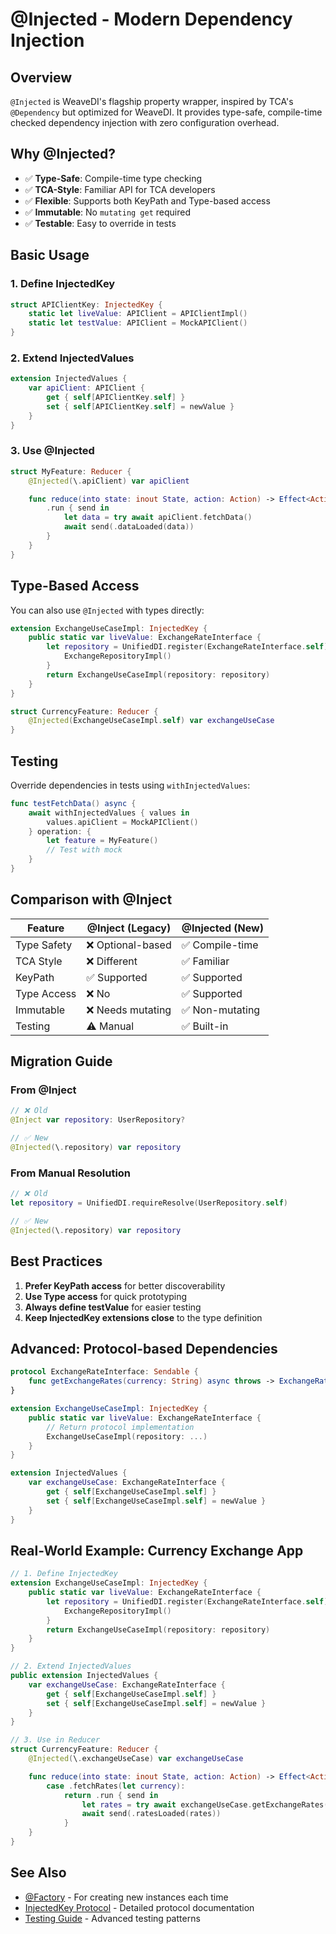 # @Injected - Modern Dependency Injection

## Overview

`@Injected` is WeaveDI's flagship property wrapper, inspired by TCA's `@Dependency` but optimized for WeaveDI. It provides type-safe, compile-time checked dependency injection with zero configuration overhead.

## Why @Injected?

- ✅ **Type-Safe**: Compile-time type checking
- ✅ **TCA-Style**: Familiar API for TCA developers
- ✅ **Flexible**: Supports both KeyPath and Type-based access
- ✅ **Immutable**: No `mutating get` required
- ✅ **Testable**: Easy to override in tests

## Basic Usage

### 1. Define InjectedKey

```swift
struct APIClientKey: InjectedKey {
    static let liveValue: APIClient = APIClientImpl()
    static let testValue: APIClient = MockAPIClient()
}
```

### 2. Extend InjectedValues

```swift
extension InjectedValues {
    var apiClient: APIClient {
        get { self[APIClientKey.self] }
        set { self[APIClientKey.self] = newValue }
    }
}
```

### 3. Use @Injected

```swift
struct MyFeature: Reducer {
    @Injected(\.apiClient) var apiClient

    func reduce(into state: inout State, action: Action) -> Effect<Action> {
        .run { send in
            let data = try await apiClient.fetchData()
            await send(.dataLoaded(data))
        }
    }
}
```

## Type-Based Access

You can also use `@Injected` with types directly:

```swift
extension ExchangeUseCaseImpl: InjectedKey {
    public static var liveValue: ExchangeRateInterface {
        let repository = UnifiedDI.register(ExchangeRateInterface.self) {
            ExchangeRepositoryImpl()
        }
        return ExchangeUseCaseImpl(repository: repository)
    }
}

struct CurrencyFeature: Reducer {
    @Injected(ExchangeUseCaseImpl.self) var exchangeUseCase
}
```

## Testing

Override dependencies in tests using `withInjectedValues`:

```swift
func testFetchData() async {
    await withInjectedValues { values in
        values.apiClient = MockAPIClient()
    } operation: {
        let feature = MyFeature()
        // Test with mock
    }
}
```

## Comparison with @Inject

| Feature | @Inject (Legacy) | @Injected (New) |
|---------|------------------|-----------------|
| Type Safety | ❌ Optional-based | ✅ Compile-time |
| TCA Style | ❌ Different | ✅ Familiar |
| KeyPath | ✅ Supported | ✅ Supported |
| Type Access | ❌ No | ✅ Supported |
| Immutable | ❌ Needs mutating | ✅ Non-mutating |
| Testing | ⚠️ Manual | ✅ Built-in |

## Migration Guide

### From @Inject

```swift
// ❌ Old
@Inject var repository: UserRepository?

// ✅ New
@Injected(\.repository) var repository
```

### From Manual Resolution

```swift
// ❌ Old
let repository = UnifiedDI.requireResolve(UserRepository.self)

// ✅ New
@Injected(\.repository) var repository
```

## Best Practices

1. **Prefer KeyPath access** for better discoverability
2. **Use Type access** for quick prototyping
3. **Always define testValue** for easier testing
4. **Keep InjectedKey extensions close** to the type definition

## Advanced: Protocol-based Dependencies

```swift
protocol ExchangeRateInterface: Sendable {
    func getExchangeRates(currency: String) async throws -> ExchangeRates?
}

extension ExchangeUseCaseImpl: InjectedKey {
    public static var liveValue: ExchangeRateInterface {
        // Return protocol implementation
        ExchangeUseCaseImpl(repository: ...)
    }
}

extension InjectedValues {
    var exchangeUseCase: ExchangeRateInterface {
        get { self[ExchangeUseCaseImpl.self] }
        set { self[ExchangeUseCaseImpl.self] = newValue }
    }
}
```

## Real-World Example: Currency Exchange App

```swift
// 1. Define InjectedKey
extension ExchangeUseCaseImpl: InjectedKey {
    public static var liveValue: ExchangeRateInterface {
        let repository = UnifiedDI.register(ExchangeRateInterface.self) {
            ExchangeRepositoryImpl()
        }
        return ExchangeUseCaseImpl(repository: repository)
    }
}

// 2. Extend InjectedValues
public extension InjectedValues {
    var exchangeUseCase: ExchangeRateInterface {
        get { self[ExchangeUseCaseImpl.self] }
        set { self[ExchangeUseCaseImpl.self] = newValue }
    }
}

// 3. Use in Reducer
struct CurrencyFeature: Reducer {
    @Injected(\.exchangeUseCase) var exchangeUseCase

    func reduce(into state: inout State, action: Action) -> Effect<Action> {
        case .fetchRates(let currency):
            return .run { send in
                let rates = try await exchangeUseCase.getExchangeRates(currency: currency)
                await send(.ratesLoaded(rates))
            }
    }
}
```

## See Also

- [@Factory](./factory.md) - For creating new instances each time
- [InjectedKey Protocol](./injected-key.md) - Detailed protocol documentation
- [Testing Guide](./testing.md) - Advanced testing patterns